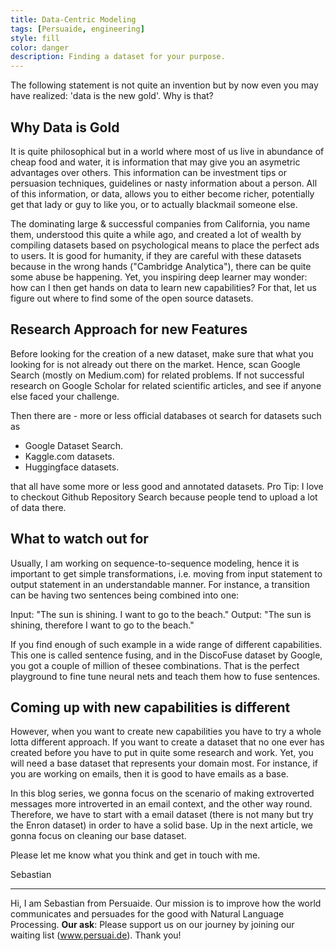 ```yaml
---
title: Data-Centric Modeling 
tags: [Persuaide, engineering]
style: fill
color: danger
description: Finding a dataset for your purpose.
---
```


The following statement is not quite an invention but by now even you may have realized: 'data is the new gold'. Why is that?

## Why Data is Gold

It is quite philosophical but in a world where most of us live in abundance of cheap food and water, it is information that may give you an asymetric advantages over others. This information can be investment tips or persuasion techniques, guidelines or nasty information about a person. All of this information, or data, allows you to either become richer, potentially get that lady or guy to like you, or to actually blackmail someone else. 

The dominating large & successful companies from California, you name them, understood this quite a while ago, and created a lot of wealth by compiling datasets based on psychological means to place the perfect ads to users. It is good for humanity, if they are careful with these datasets because in the wrong hands ("Cambridge Analytica"), there can be quite some abuse be happening. Yet, you inspiring deep learner may wonder: how can I then get hands on data to learn new capabilities? For that, let us figure out where to find some of the open source datasets.

## Research Approach for new Features

Before looking for the creation of a new dataset, make sure that what you looking for is not already out there on the market. Hence, scan Google Search (mostly on Medium.com) for related problems. 
If not successful research on Google Scholar for related scientific articles, and see if anyone else faced your challenge. 

Then there are - more or less official databases ot search for datasets such as 
- Google Dataset Search.
- Kaggle.com datasets.
- Huggingface datasets.

that all have some more or less good and annotated datasets.
Pro Tip: I love to checkout Github Repository Search  because people tend to upload a lot of data there. 

## What to watch out for

Usually, I am working on sequence-to-sequence modeling, hence it is important to get simple transformations, i.e. moving from input statement to output statement in an understandable manner. For instance, a transition can be having two sentences being combined into one:

Input: "The sun is shining. I want to go to the beach."
Output: "The sun is shining, therefore I want to go to the beach."

If you find enough of such example in a wide range of different capabilities. This one is called sentence fusing, and in the DiscoFuse dataset by Google, you got a couple of million of thesee combinations. That is the perfect playground to fine tune neural nets and teach them how to fuse sentences.

## Coming up with new capabilities is different

However, when you want to create new capabilities you have to try a whole lotta different approach. If you want to create a dataset that no one ever has created before you have to put in quite some research and work. Yet, you will need a base dataset that represents your domain most. For instance, if you are working on emails, then it is good to have emails as a base.

In this blog series, we gonna focus on the scenario of making extroverted messages more introverted in an email context, and the other way round. Therefore, we have to start with a email dataset (there is not many but try the Enron dataset) in order to have a solid base. Up in the next article, we gonna focus on cleaning our base dataset.

Please let me know what you think and get in touch with me. 

Sebastian

---

Hi, I am Sebastian from Persuaide. Our mission is to improve how the world communicates and persuades for the good with Natural Language Processing. __Our ask__: Please support us on our journey by joining our waiting list (www.persuai.de). Thank you!